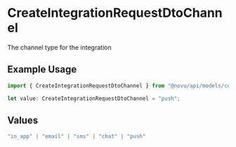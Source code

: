 # CreateIntegrationRequestDtoChannel

The channel type for the integration

## Example Usage

```typescript
import { CreateIntegrationRequestDtoChannel } from "@novu/api/models/components";

let value: CreateIntegrationRequestDtoChannel = "push";
```

## Values

```typescript
"in_app" | "email" | "sms" | "chat" | "push"
```